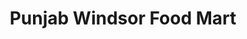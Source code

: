---
title: "Punjab Windsor Food Mart"
url: /windsor/punjab-windsor-food-mart/
shop: Lebensmittel
---
